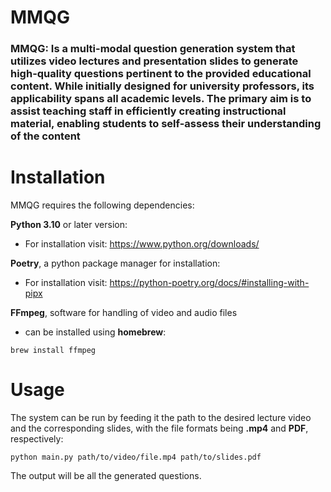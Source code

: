 # MMQG

### MMQG: Is a multi-modal question generation system that utilizes video lectures and presentation slides to generate high-quality questions pertinent to the provided educational content. While initially designed for university professors, its applicability spans all academic levels. The primary aim is to assist teaching staff in efficiently creating instructional material, enabling students to self-assess their understanding of the content

# Installation
MMQG requires the following dependencies:

**Python 3.10** or later version:
- For installation visit: https://www.python.org/downloads/

**Poetry**, a python package manager for installation:
- For installation visit: https://python-poetry.org/docs/#installing-with-pipx

**FFmpeg**, software for handling of video and audio files
- can be installed using **homebrew**:

```
brew install ffmpeg
```

# Usage
The system can be run by feeding it the path to the desired lecture video and the corresponding slides, with the file formats being **.mp4** and **PDF**, respectively:
```
python main.py path/to/video/file.mp4 path/to/slides.pdf
```
The output will be all the generated questions.

